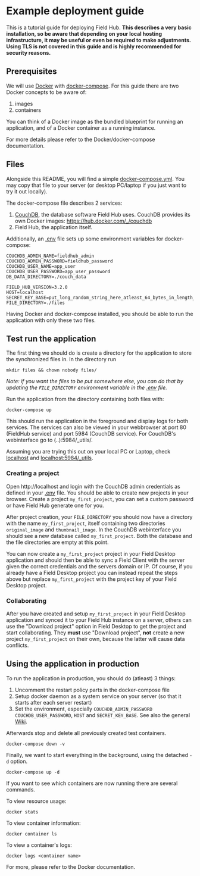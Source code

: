 # Example deployment guide

This is a tutorial guide for deploying Field Hub. __This describes a very basic installation, so be aware that depending on your local hosting infrastructure, it may be useful or even be required to make adjustments. Using TLS is not covered in this guide and is highly recommended for security reasons.__

## Prerequisites

We will use [Docker](https://docs.docker.com/get-started/overview/) with [docker-compose](https://docs.docker.com/compose/). For this guide there are two Docker concepts to be aware of:
1. images
2. containers

You can think of a Docker image as the bundled blueprint for running an application, and of a Docker container as a running instance.

For more details please refer to the Docker/docker-compose documentation.

## Files

Alongside this README, you will find a simple [docker-compose.yml](docker-compose.yml). You may copy that file to your server (or desktop PC/laptop if you just want to try it out locally).

The docker-compose file describes 2 services: 
1. [CouchDB](https://couchdb.apache.org/), the database software Field Hub uses. CouchDB provides its own Docker images: https://hub.docker.com/_/couchdb
2. Field Hub, the application itself.

Additionally, an [.env](.env) file sets up some environment variables for docker-compose:

```
COUCHDB_ADMIN_NAME=fieldhub_admin
COUCHDB_ADMIN_PASSWORD=fieldhub_password
COUCHDB_USER_NAME=app_user
COUCHDB_USER_PASSWORD=app_user_password
DB_DATA_DIRECTORY=./couch_data

FIELD_HUB_VERSION=3.2.0
HOST=localhost
SECRET_KEY_BASE=put_long_random_string_here_atleast_64_bytes_in_length_123456789
FILE_DIRECTORY=./files
```

Having Docker and docker-compose installed, you should be able to run the application with only these two files.

## Test run the application

The first thing we should do is create a directory for the application to store the synchronized files in. In the directory run

```
mkdir files && chown nobody files/
```

_Note: if you want the files to be put somewhere else, you can do that by updating the `FILE_DIRECTORY` environment variable in the [.env](.env) file._

Run the application from the directory containing both files with:

```
docker-compose up
```

This should run the application in the foreground and display logs for both services. The services can also be viewed in your webbrowser at port 80 (FieldHub service) and port 5984 (CouchDB service). For CouchDB's webinterface go to (..):5984/_utils/. 

Assuming you are trying this out on your local PC or Laptop, check [localhost](http://localhost) and [localhost:5984/_utils](http://localhost:5984/_utils).

### Creating a project

Open http://localhost and login with the CouchDB admin credentials as defined in your [.env](.env) file. You should be able to create new projects in your browser. Create a project `my_first_project`, you can set a custom password or have Field Hub generate one for you.

After project creation, your `FILE_DIRECTORY` you should now have a directory with the name `my_first_project`, itself containing two directories `original_image` and `thumbnail_image`. In the CouchDB webinterface you should see a new database called `my_first_project`. Both the database and the file directories are empty at this point.

You can now create a `my_first_project` project in your Field Desktop application and should then be able to sync a Field Client with the server given the correct credentials and the servers domain or IP. Of course, if you already have a Field Desktop project you can instead repeat the steps above but replace `my_first_project` with the project key of your Field Desktop project.

### Collaborating

After you have created and setup `my_first_project` in your Field Desktop application and synced it to your Field Hub instance on a server, others can use the "Download project" option in Field Desktop to get the project and start collaborating. They __must__ use "Download project", __not__ create a new project `my_first_project` on their own, because the latter will cause data conflicts.

## Using the application in production

To run the application in production, you should do (atleast) 3 things:
1. Uncomment the restart policy parts in the docker-compose file
2. Setup docker daemon as a system service on your server (so that it starts after each server restart)
3. Set the environment, especially `COUCHDB_ADMIN_PASSWORD` `COUCHDB_USER_PASSWORD`, `HOST` and `SECRET_KEY_BASE`. See also the general [Wiki](https://github.com/dainst/idai-field/wiki/Field-Hub).

Afterwards stop and delete all previously created test containers.

```
docker-compose down -v
```

Finally, we want to start everything in the background, using the detached `-d` option.

```
docker-compose up -d
```

If you want to see which containers are now running there are several commands.

To view resource usage:
```
docker stats
```

To view container information:
```
docker container ls
```

To view a container's logs:
```
docker logs <container name>
```

For more, please refer to the Docker documentation.
